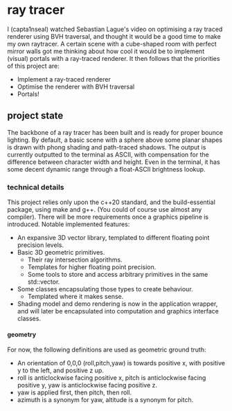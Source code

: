 # ray tracer

I (capta1nseal) watched Sebastian Lague's video on optimising a ray traced renderer using BVH traversal, and thought it would be a good time to make my own raytracer.
A certain scene with a cube-shaped room with perfect mirror walls got me thinking about how cool it would be to implement (visual) portals with a ray-traced renderer.
It then follows that the priorities of this project are:
- Implement a ray-traced renderer
- Optimise the renderer with BVH traversal
- Portals!

## project state

The backbone of a ray tracer has been built and is ready for proper bounce lighting.
By default, a basic scene with a sphere above some planar shapes is drawn with phong shading and path-traced shadows.
The output is currently outputted to the terminal as ASCII, with compensation for the difference between character width and height.
Even in the terminal, it has some decent dynamic range through a float-ASCII brightness lookup.

### technical details

This project relies only upon the c++20 standard, and the build-essential package, using make and g++.
(You could of course use almost any compiler).
There will be more requirements once a graphics pipeline is introduced.
Notable implemented features:
- An expansive 3D vector library, templated to different floating point precision levels.
- Basic 3D geometric primitives.
    - Their ray intersection algorithms.
    - Templates for higher floating point precision.
    - Some tools to store and access arbitrary primitives in the same std::vector.
- Some classes encapsulating those types to create behaviour.
    - Templated where it makes sense.
- Shading model and demo rendering is now in the application wrapper, and will later be encapsulated into computation and graphics interface classes.

#### geometry

For now, the following definitions are used as geometric ground truth:
- An orientation of 0,0,0 (roll,pitch,yaw) is towards positive x, with positive y to the left, and positive z up.
- roll is anticlockwise facing positive x, pitch is anticlockwise facing positive y, yaw is anticlockwise facing positive z.
- yaw is applied first, then pitch, then roll.
- azimuth is a synonym for yaw, altitude is a synonym for pitch.
